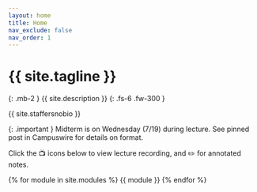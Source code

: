 ```yaml
---
layout: home
title: Home
nav_exclude: false
nav_order: 1
---
```


# {{ site.tagline }}
{: .mb-2 }
{{ site.description }}
{: .fs-6 .fw-300 }

{{ site.staffersnobio }}


 {: .important } 
Midterm is on Wednesday (7/19) during lecture. See pinned post in Campuswire for details on format. 

Click the 📺 icons below to view lecture recording, and ✏️ for annotated notes. 



<!-- [Jump to the current week](#week-03){: .btn } -->

{% for module in site.modules %}
{{ module }}
{% endfor %}
